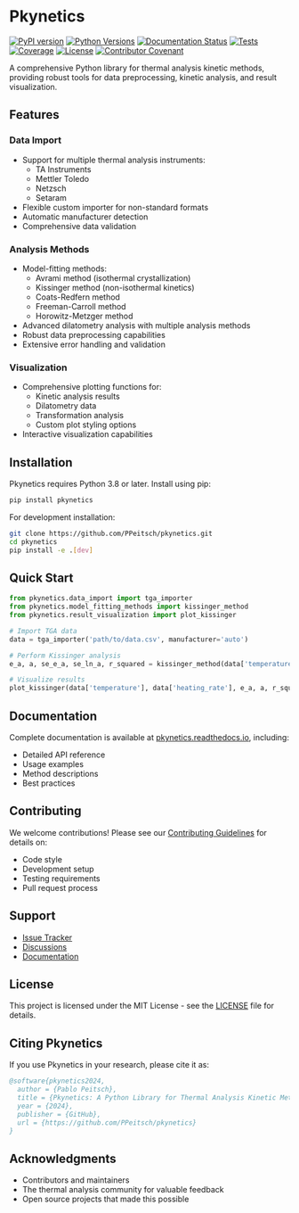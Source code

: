 # Pkynetics

[![PyPI version](https://badge.fury.io/py/pkynetics.svg)](https://badge.fury.io/py/pkynetics)
[![Python Versions](https://img.shields.io/pypi/pyversions/pkynetics.svg)](https://pypi.org/project/pkynetics/)
[![Documentation Status](https://readthedocs.org/projects/pkynetics/badge/?version=latest)](https://pkynetics.readthedocs.io/en/latest/?badge=latest)
[![Tests](https://github.com/PPeitsch/pkynetics/workflows/Test%20and%20Publish/badge.svg)](https://github.com/PPeitsch/pkynetics/actions/workflows/test-and-publish.yaml)
[![Coverage](https://codecov.io/gh/PPeitsch/pkynetics/branch/main/graph/badge.svg)](https://codecov.io/gh/PPeitsch/pkynetics)
[![License](https://img.shields.io/pypi/l/pkynetics.svg)](https://github.com/PPeitsch/pkynetics/blob/main/LICENSE)
[![Contributor Covenant](https://img.shields.io/badge/Contributor%20Covenant-2.1-4baaaa.svg)](.github/CODE_OF_CONDUCT.md)

A comprehensive Python library for thermal analysis kinetic methods, providing robust tools for data preprocessing, kinetic analysis, and result visualization.

## Features

### Data Import
- Support for multiple thermal analysis instruments:
  - TA Instruments
  - Mettler Toledo
  - Netzsch
  - Setaram
- Flexible custom importer for non-standard formats
- Automatic manufacturer detection
- Comprehensive data validation

### Analysis Methods
- Model-fitting methods:
  - Avrami method (isothermal crystallization)
  - Kissinger method (non-isothermal kinetics)
  - Coats-Redfern method
  - Freeman-Carroll method
  - Horowitz-Metzger method
- Advanced dilatometry analysis with multiple analysis methods
- Robust data preprocessing capabilities
- Extensive error handling and validation

### Visualization
- Comprehensive plotting functions for:
  - Kinetic analysis results
  - Dilatometry data
  - Transformation analysis
  - Custom plot styling options
- Interactive visualization capabilities

## Installation

Pkynetics requires Python 3.8 or later. Install using pip:

```bash
pip install pkynetics
```

For development installation:

```bash
git clone https://github.com/PPeitsch/pkynetics.git
cd pkynetics
pip install -e .[dev]
```

## Quick Start

```python
from pkynetics.data_import import tga_importer
from pkynetics.model_fitting_methods import kissinger_method
from pkynetics.result_visualization import plot_kissinger

# Import TGA data
data = tga_importer('path/to/data.csv', manufacturer='auto')

# Perform Kissinger analysis
e_a, a, se_e_a, se_ln_a, r_squared = kissinger_method(data['temperature'], data['heating_rate'])

# Visualize results
plot_kissinger(data['temperature'], data['heating_rate'], e_a, a, r_squared)
```

## Documentation

Complete documentation is available at [pkynetics.readthedocs.io](https://pkynetics.readthedocs.io/), including:
- Detailed API reference
- Usage examples
- Method descriptions
- Best practices

## Contributing

We welcome contributions! Please see our [Contributing Guidelines](CONTRIBUTING.md) for details on:
- Code style
- Development setup
- Testing requirements
- Pull request process

## Support

- [Issue Tracker](https://github.com/PPeitsch/pkynetics/issues)
- [Discussions](https://github.com/PPeitsch/pkynetics/discussions)
- [Documentation](https://pkynetics.readthedocs.io/)

## License

This project is licensed under the MIT License - see the [LICENSE](LICENSE) file for details.

## Citing Pkynetics

If you use Pkynetics in your research, please cite it as:

```bibtex
@software{pkynetics2024,
  author = {Pablo Peitsch},
  title = {Pkynetics: A Python Library for Thermal Analysis Kinetic Methods},
  year = {2024},
  publisher = {GitHub},
  url = {https://github.com/PPeitsch/pkynetics}
}
```

## Acknowledgments

- Contributors and maintainers
- The thermal analysis community for valuable feedback
- Open source projects that made this possible